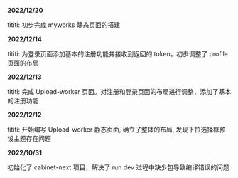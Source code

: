 **2022/12/20**

tititi: 初步完成 myworks 静态页面的搭建

**2022/12/14**

tititi: 为登录页面添加基本的注册功能并接收到返回的 token，初步调整了 profile 页面的布局

**2022/12/13**

tititi: 完成 Upload-worker 页面。对注册和登录页面的布局进行调整，添加了基本的注册功能

**2022/12/12**

tititi: 开始编写 Upload-worker 静态页面, 确立了整体的布局, 发现下拉选择框预设主题存在问题

**2022/10/31**

初始化了 cabinet-next 项目，解决了 run dev 过程中缺少包导致编译错误的问题

